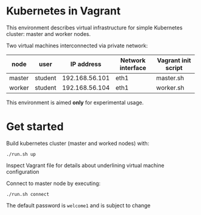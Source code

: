 # Kubernetes in Vagrant
This environment describes virtual infrastructure for simple Kubernetes cluster: master and worker nodes.

Two virtual machines interconnected via private network:

|node|user|IP address|Network interface|Vagrant init script|
|---|---|---|---|---|
|master|student|192.168.56.101|eth1|master.sh|
|worker|student|192.168.56.104|eth1|worker.sh|

This environment is aimed **only** for experimental usage.

# Get started
Build kubernetes cluster (master and worked nodes) with:
```
./run.sh up
```
Inspect Vagrant file for details about underlining virtual machine configuration


Connect to master node by executing:
```
./run.sh connect
```
The default password is `welcome1` and is subject to change

